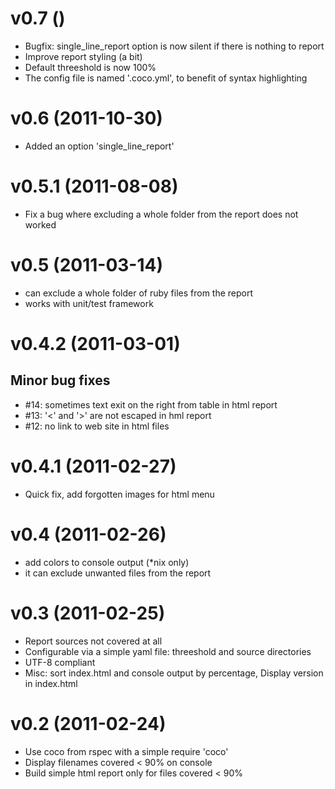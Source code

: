 v0.7  ()
=================================================

* Bugfix: single_line_report option is now silent if there is nothing to
  report
* Improve report styling (a bit)
* Default threeshold is now 100%
* The config file is named '.coco.yml', to benefit of syntax highlighting


v0.6  (2011-10-30)
=================================================

* Added an option 'single_line_report'


v0.5.1  (2011-08-08)
=================================================

* Fix a bug where excluding a whole folder from the report does not worked


v0.5  (2011-03-14)
=================================================

* can exclude a whole folder of ruby files from the report
* works with unit/test framework


v0.4.2  (2011-03-01)
=================================================

Minor bug fixes 
---------------
* #14: sometimes text exit on the right from table in html report
* #13: '<' and '>' are not escaped in hml report
* #12: no link to web site in html files


v0.4.1  (2011-02-27)
=================================================

* Quick fix, add forgotten images for html menu


v0.4  (2011-02-26)
=================================================

* add colors to console output (*nix only)
* it can exclude unwanted files from the report


v0.3  (2011-02-25)
=================================================

* Report sources not covered at all
* Configurable via a simple yaml file: threeshold and source directories
* UTF-8 compliant
* Misc: sort index.html and console output by percentage, Display
  version in index.html


v0.2  (2011-02-24)
=================================================

* Use coco from rspec with a simple require 'coco'
* Display filenames covered < 90% on console
* Build simple html report only for files covered < 90%
